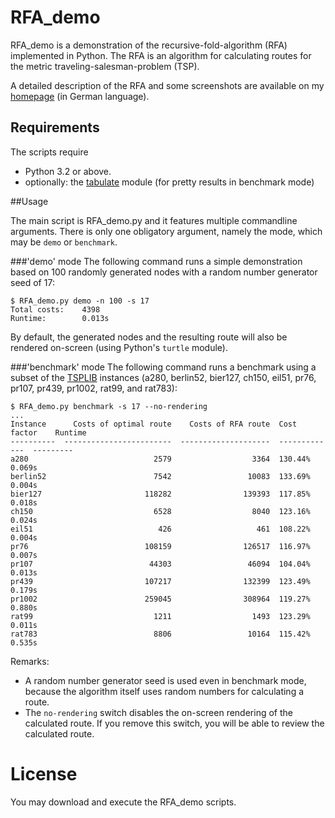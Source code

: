 # RFA_demo

RFA_demo is a demonstration of the recursive-fold-algorithm (RFA) implemented in Python. The RFA is an algorithm for calculating routes for the metric traveling-salesman-problem (TSP).

A detailed description of the RFA and some screenshots are available on my [homepage] (in German language).

## Requirements

The scripts require

- Python 3.2 or above.
- optionally: the [tabulate] module (for pretty results in benchmark mode)

##Usage

The main script is RFA_demo.py and it features multiple commandline arguments. There is only one obligatory argument, namely the mode, which may be `demo` or `benchmark`.

###'demo' mode
The following command runs a simple demonstration based on 100 randomly generated nodes with a random number generator seed of 17:

```
$ RFA_demo.py demo -n 100 -s 17
Total costs:    4398
Runtime:        0.013s
```

By default, the generated nodes and the resulting route will also be rendered on-screen (using Python's `turtle` module).

###'benchmark' mode
The following command runs a benchmark using a subset of the [TSPLIB] instances (a280, berlin52, bier127, ch150, eil51, pr76, pr107, pr439, pr1002, rat99, and rat783):

```
$ RFA_demo.py benchmark -s 17 --no-rendering
...
Instance      Costs of optimal route    Costs of RFA route  Cost factor    Runtime
----------  ------------------------  --------------------  -------------  ---------
a280                            2579                  3364  130.44%        0.069s
berlin52                        7542                 10083  133.69%        0.004s
bier127                       118282                139393  117.85%        0.018s
ch150                           6528                  8040  123.16%        0.024s
eil51                            426                   461  108.22%        0.004s
pr76                          108159                126517  116.97%        0.007s
pr107                          44303                 46094  104.04%        0.013s
pr439                         107217                132399  123.49%        0.179s
pr1002                        259045                308964  119.27%        0.880s
rat99                           1211                  1493  123.29%        0.011s
rat783                          8806                 10164  115.42%        0.535s
```

Remarks:

- A random number generator seed is used even in benchmark mode, because the algorithm itself uses random numbers for calculating a route.
- The `no-rendering` switch disables the on-screen rendering of the calculated route. If you remove this switch, you will be able to review the calculated route.

# License
You may download and execute the RFA_demo scripts.

[tabulate]:https://pypi.python.org/pypi/tabulate
[homepage]:https://www.robertnitsch.de/de/notes/rfa-traveling-salesman
[TSPLIB]:http://comopt.ifi.uni-heidelberg.de/software/TSPLIB95/